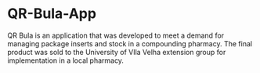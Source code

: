 # QR-Bula-App
QR Bula is an application that was developed to meet a demand for managing package inserts and stock in a compounding pharmacy. The final product was sold to the University of VIla Velha extension group for implementation in a local pharmacy.
